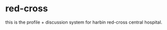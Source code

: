 red-cross
=========

this is the profile + discussion system for harbin red-cross central hospital.
